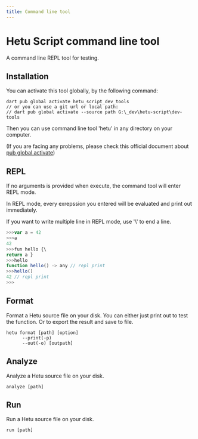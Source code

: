```yaml
---
title: Command line tool
---
```


# Hetu Script command line tool

A command line REPL tool for testing.

## Installation

You can activate this tool globally, by the following command:

```
dart pub global activate hetu_script_dev_tools
// or you can use a git url or local path:
// dart pub global activate --source path G:\_dev\hetu-script\dev-tools
```

Then you can use command line tool 'hetu' in any directory on your computer.

(If you are facing any problems, please check this official document about [pub global activate](https://dart.dev/tools/pub/cmd/pub-global))

## REPL

If no arguments is provided when execute, the command tool will enter REPL mode.

In REPL mode, every exrepssion you entered will be evaluated and print out immediately.

If you want to write multiple line in REPL mode, use '\\' to end a line.

```typescript
>>>var a = 42
>>>a
42
>>>fun hello {\
return a }
>>>hello
function hello() -> any // repl print
>>>hello()
42 // repl print
>>>
```

## Format

Format a Hetu source file on your disk. You can either just print out to test the function. Or to export the result and save to file.

```
hetu format [path] [option]
      --print(-p)
      --out(-o) [outpath]
```

## Analyze

Analyze a Hetu source file on your disk.

```
analyze [path]
```

## Run

Run a Hetu source file on your disk.

```
run [path]
```
